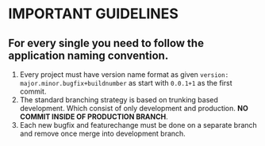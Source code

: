# IMPORTANT GUIDELINES

## For every single you need to follow the application naming convention.
1. Every project must have version name format as given `version: major.minor.bugfix+buildnumber` as start with `0.0.1+1` as the first commit.
2. The standard branching strategy is based on trunking based development. Which consist of only development and production. **NO COMMIT INSIDE OF PRODUCTION BRANCH**.
3. Each new bugfix and featurechange must be done on a separate branch and remove once merge into development branch.